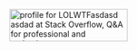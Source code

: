 <a href="https://stackoverflow.com/users/4440133/lolwtfasdasd-asdad"><img src="https://stackoverflow.com/users/flair/4440133.png" width="208" height="58" theme=dark alt="profile for LOLWTFasdasd asdad at Stack Overflow, Q&amp;A for professional and enthusiast programmers" title="profile for LOLWTFasdasd asdad at Stack Overflow, Q&amp;A for professional and enthusiast programmers"></a>
